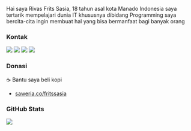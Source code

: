 Hai saya Rivas Frits Sasia, 18 tahun asal kota Manado Indonesia
saya tertarik mempelajari dunia IT khususnya dibidang Programming
saya bercita-cita ingin membuat hal yang bisa bermanfaat bagi banyak orang

### Kontak
<a href="https://www.facebook.com/fritslx"><img src="https://img.shields.io/badge/Rivas Frits Sasia-1877F2?style=for-the-badge&logo=facebook&logoColor=white"/></a>
<a href="https://www.instagram.com/fritslx/"><img src="https://img.shields.io/badge/@fritslx%20-%23E4405F.svg?&style=for-the-badge&logo=Instagram&logoColor=white"/></a>
<a href="https://twitter.com/fritslx"><img src="https://img.shields.io/badge/@fritslx%20-%231DA1F2.svg?&style=for-the-badge&logo=Twitter&logoColor=white"/></a>
<a href="https://www.linkedin.com/in/fritssasia"><img src="https://img.shields.io/badge/fritssasia%20-%230077B5.svg?&style=for-the-badge&logo=linkedin&logoColor=white"/></a>

### Donasi
☕ Bantu saya beli kopi
- [saweria.co/fritssasia](https://saweria.co/fritssasia)

### GitHub Stats
<img align="center" src="https://github-readme-stats.vercel.app/api?username=fritssasia&show_icons=true&theme=midnight-purple">
